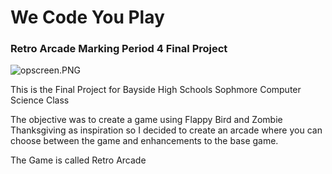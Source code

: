 <h1> We Code You Play </h1>

<h3> Retro Arcade Marking Period 4 Final Project </h3>

<img src="/terminator69851/Rohan-Israni-Retro-Arcade-Marking-Period-4-/blob/master/opscreen.PNG?raw=true" alt="opscreen.PNG">

<p> This is the Final Project for Bayside High Schools Sophmore Computer Science Class

The objective was to create a game using Flappy Bird and Zombie Thanksgiving as inspiration
so I decided to create an arcade where you can choose between the game and enhancements to the base game.

The Game is called Retro Arcade </p>
